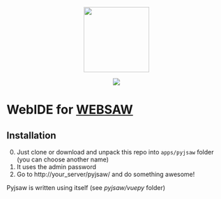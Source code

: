<p align="center">
  <img width = "150" src="https://raw.githubusercontent.com/valq7711/pyjsaw/master/static/pyjsaw_logo.png">
</p>
<p align="center">
  <img src="https://raw.githubusercontent.com/valq7711/pyjsaw/master/static/pyjsaw_art.png">
</p>

# WebIDE for [WEBSAW](http://websaw.com)
## Installation
0. Just clone or download and unpack this repo into `apps/pyjsaw` folder (you can choose another name)
1. It uses the admin password
2. Go to http://your_server/pyjsaw/ and do something awesome!

Pyjsaw is written using itself (see *pyjsaw/vuepy* folder)
